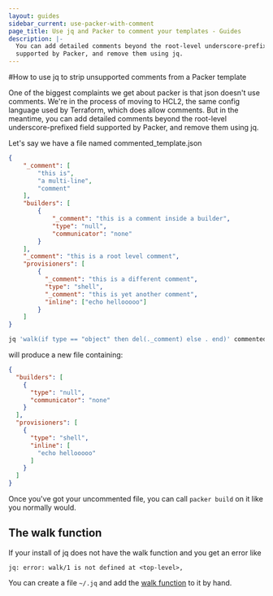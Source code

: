 ```yaml
---
layout: guides
sidebar_current: use-packer-with-comment
page_title: Use jq and Packer to comment your templates - Guides
description: |-
  You can add detailed comments beyond the root-level underscore-prefixed field
  supported by Packer, and remove them using jq.
---
```


#How to use jq to strip unsupported comments from a Packer template

One of the biggest complaints we get about packer is that json doesn't use comments. We're in the process of moving to HCL2, the same config language used by Terraform, which does allow comments. But in the meantime, you can add detailed comments beyond the root-level underscore-prefixed field supported by Packer, and remove them using jq.

Let's say we have a file named commented_template.json

``` json
{
  	"_comment": [
	    "this is",
	    "a multi-line",
	    "comment"
  	],
    "builders": [
        {
            "_comment": "this is a comment inside a builder",
            "type": "null",
            "communicator": "none"
        }
    ],
    "_comment": "this is a root level comment",
    "provisioners": [
        {
          "_comment": "this is a different comment",
          "type": "shell",
          "_comment": "this is yet another comment",
          "inline": ["echo hellooooo"]
        }
    ]
}
```

```sh
jq 'walk(if type == "object" then del(._comment) else . end)' commented_template.json > uncommented_template.json
```

will produce a new file containing:

```json
{
  "builders": [
    {
      "type": "null",
      "communicator": "none"
    }
  ],
  "provisioners": [
    {
      "type": "shell",
      "inline": [
        "echo hellooooo"
      ]
    }
  ]
}
```

Once you've got your uncommented file, you can call `packer build` on it like
you normally would.

## The walk function
If your install of jq does not have the walk function and you get an error like

```
jq: error: walk/1 is not defined at <top-level>,
```

You can create a file `~/.jq` and add the [walk function](https://github.com/stedolan/jq/blob/ad9fc9f559e78a764aac20f669f23cdd020cd943/src/builtin.jq#L255-L262) to it by hand.

